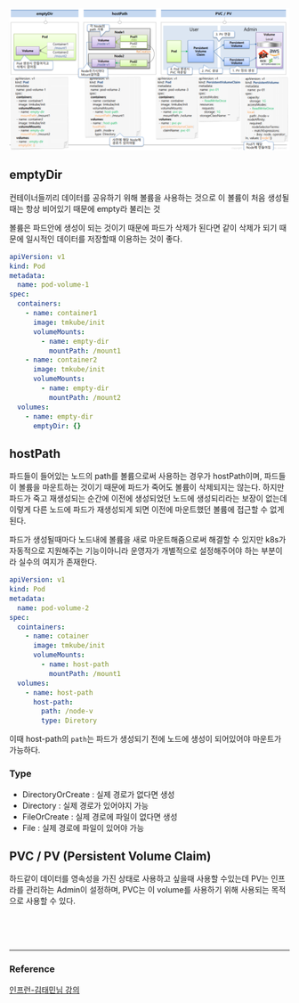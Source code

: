 ![volume](/devOps/kubernetes/image/Volume.png)

## emptyDir

컨테이너들끼리 데이터를 공유하기 위해 볼륨을 사용하는 것으로 이 볼륨이 처음 생성될때는 항상 비어있기 때문에 empty라 불리는 것

볼륨은 파드안에 생성이 되는 것이기 때문에 파드가 삭제가 된다면 같이 삭제가 되기 때문에 일시적인 데이터를 저장할때 이용하는 것이 좋다.

```yml
apiVersion: v1
kind: Pod
metadata:
  name: pod-volume-1
spec:
  containers:
    - name: container1
      image: tmkube/init
      volumeMounts:
        - name: empty-dir
          mountPath: /mount1
    - name: container2
      image: tmkube/init
      volumeMounts:
        - name: empty-dir
          mountPath: /mount2
  volumes:
    - name: empty-dir
      emptyDir: {}
```

## hostPath

파드들이 들어있는 노드의 path를 볼륨으로써 사용하는 경우가 hostPath이며, 파드들이 볼륨을 마운트하는 것이기 때문에 파드가 죽어도 볼륨이 삭제되지는 않는다. 하지만 파드가 죽고 재생성되는 순간에 이전에 생성되었던 노드에 생성되리라는 보장이 없는데 이렇게 다른 노드에 파드가 재생성되게 되면 이전에 마운트했던 볼륨에 접근할 수 없게 된다.

파드가 생성될때마다 노드내에 볼륨을 새로 마운트해줌으로써 해결할 수 있지만 k8s가 자동적으로 지원해주는 기능이아니라 운영자가 개별적으로 설정해주어야 하는 부분이라 실수의 여지가 존재한다.

```yml
apiVersion: v1
kind: Pod
metadata:
  name: pod-volume-2
spec:
  cointainers:
    - name: cotainer
      image: tmkube/init
      volumeMounts:
        - name: host-path
          mountPath: /mount1
  volumes:
    - name: host-path
      host-path:
        path: /node-v
        type: Diretory
```

이때 host-path의 `path`는 파드가 생성되기 전에 노드에 생성이 되어있어야 마운트가 가능하다.

### Type

- DirectoryOrCreate : 실제 경로가 없다면 생성
- Directory : 실제 경로가 있어야지 가능
- FileOrCreate : 실제 경로에 파일이 없다면 생성
- File : 실제 경로에 파일이 있어야 가능

## PVC / PV (Persistent Volume Claim)

하드같이 데이터를 영속성을 가진 상태로 사용하고 싶을때 사용할 수있는데 PV는 인프라를 관리하는 Admin이 설정하며, PVC는 이 volume를 사용하기 위해 사용되는 목적으로 사용할 수 있다.

<br><br><br>

---

### Reference

[인프런-김태민님 강의](https://www.inflearn.com/course/%EC%BF%A0%EB%B2%84%EB%84%A4%ED%8B%B0%EC%8A%A4-%EA%B8%B0%EC%B4%88/dashboard)
